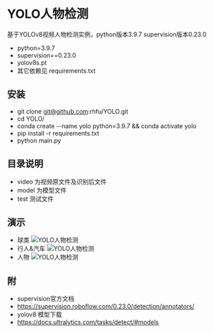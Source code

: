 # YOLO人物检测

基于YOLOv8视频人物检测实例，python版本3.9.7 supervision版本0.23.0

- python=3.9.7
- supervision==0.23.0
- yolov8s.pt
- 其它依赖见 requirements.txt

## 安装

- git clone git@github.com:rhfu/YOLO.git
- cd YOLO/
- conda create --name yolo python=3.9.7 && conda activate yolo
- pip install -r requirements.txt
- python main.py
  
## 目录说明

- video 为视频原文件及识别后文件
- model 为模型文件
- test 测试文件

## 演示

- 球类
![YOLO人物检测](https://github.com/rhfu/yolo/blob/main/video/result_ball.gif)
- 行人&汽车
![YOLO人物检测](https://github.com/rhfu/yolo/blob/main/video/result_car.gif)
- 人物
![YOLO人物检测](https://github.com/rhfu/yolo/blob/main/video/result_man.gif)

## 附

- supervision官方文档
- https://supervision.roboflow.com/0.23.0/detection/annotators/
- yolov8 模型下载
- https://docs.ultralytics.com/tasks/detect/#models
